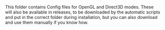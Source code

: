 This folder contains Config files for OpenGL and Direct3D modes. These will also be available in releases, to be downloaded by the automatic scripts and put in the correct folder during installation, but you can also download and use them manually if you know how.
